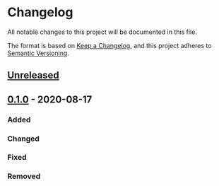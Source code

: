 # Changelog

All notable changes to this project will be documented in this file.

The format is based on [Keep a Changelog](https://keepachangelog.com/en/1.0.0/),
and this project adheres to [Semantic Versioning](https://semver.org/spec/v2.0.0.html).

## [Unreleased]

## [0.1.0] - 2020-08-17

### Added

### Changed

### Fixed

### Removed

[Unreleased]: https://github.com/dev-senior-com-br/senior-core-java/compare/v0.1.0...HEAD

[0.1.0]: https://github.com/dev-senior-com-br/senior-core-java/releases/tag/v0.1.0
